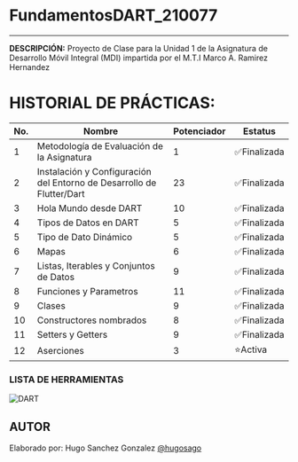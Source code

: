 # FundamentosDART_210077
----

**DESCRIPCIÓN:**
Proyecto de Clase para la Unidad 1 de la Asignatura de Desarrollo Móvil Integral 
(MDI) impartida por el M.T.I Marco A. Ramirez Hernandez

# HISTORIAL DE PRÁCTICAS:

|No. |Nombre |Potenciador |Estatus |
|--|--|--|--|
|1|Metodología de Evaluación de la Asignatura|1|✅Finalizada|
|2|Instalación y Configuración del Entorno de Desarrollo de Flutter/Dart|23|✅Finalizada
|3|Hola Mundo desde DART|10|✅Finalizada|
|4|Tipos de Datos en DART|5|✅Finalizada|
|5|Tipo de Dato Dinámico|5|✅Finalizada|
|6|Mapas|6|✅Finalizada|
|7|Listas, Iterables y Conjuntos de Datos|9|✅Finalizada|
|8|Funciones y Parametros|11|✅Finalizada|
|9|Clases|9|✅Finalizada|
|10|Constructores nombrados|8|✅Finalizada|
|11|Setters y Getters| 9|✅Finalizada|
|12|Aserciones|3|⭐Activa|


### LISTA DE HERRAMIENTAS
![DART](https://img.shields.io/badge/Dart-0175C2?style=for-the-badge&logo=dart&logoColor=white)

## AUTOR
Elaborado por: Hugo Sanchez Gonzalez [@hugosago](https://github.com/Hugosago)